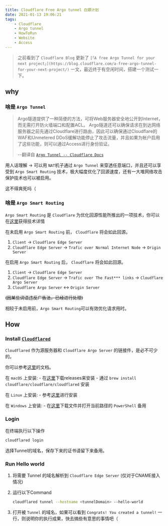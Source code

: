 ```yaml
---
title: Cloudflare Free Argo tunnel 白嫖计划 
date: 2021-01-13 19:06:21
tags:
    - Cloudflare
    - Argo tunnel
    - HowToRun
    - Website
    - Access
---
```

> 之前看到了 `Cloudflare Blog` 更新了 `[「A free Argo Tunnel for your next project」](https://blog.cloudflare.com/a-free-argo-tunnel-for-your-next-project/)` 一文，最近终于有空闲时间，搭建一个测试一下。

<!--more-->

## why

### 啥是 `Argo Tunnel`

> Argo隧道提供了一种简便的方法，可将Web服务器安全地公开到Internet，而无需打开防火墙端口和配置ACL。 Argo隧道还可以确保请求在到达网络服务器之前先通过Cloudflare进行路由，因此可以确保通过Cloudflare的WAF和Unmetered DDoS缓解功能停止了攻击流量，并且如果为帐户启用了这些功能，则可以通过Access进行身份验证。
>
> --翻译自 [`Argo Tunnel -- Cloudflare Docs`](https://developers.cloudflare.com/argo-tunnel/)

用人话理解 -> 可以用 `NAT`机子通过 `Argo Tunnel` 来穿透任意端口，并且还可以享受到 `Argo Smart Routing` 技术，极大幅度优化了回源速度，还有一大堆网络攻击保护技术也可以被启用。

这不得爽死吗（

### 啥是 `Argo Smart Routing`

`Argo Smart Routing` 是 `Cloudflare` 为优化回源性能所推出的一项技术，你可以在[这里](https://www.cloudflare.com/en-gb/products/argo-smart-routing/)获得技术详情

在未启用 `Argo Smart Routing` 前， `Cloudflare` 将会如此回源。

1. `Client` -> `Cloudflare Edge Server`
2. `Cloudflare Edge Server` -> `Trafic over Normal Internet Node` -> `Origin Server`

在启用 `Argo Smart Routing` 后， `Cloudflare` 将会如此回源。

1. `Client` -> `Cloudflare Edge Server`
2. `Cloudflare Edge Server` -> `Trafic over The Fast*** links` -> `Cloudflare Argo Server`
3. `Cloudflare Argo Server` <-> `Origin Server`

~~(因某些词语违反广告法，已经进行处理)~~

相较于未启用前，`Argo Smart Routing`可以有效优化请求用时。

## How

### Install [`Cloudflared`](https://github.com/cloudflare/cloudflared)

`Cloudflared` 作为源服务器和 `Cloudflare Argo Server` 的链接件，是必不可少的。

你可以参考[这里](https://github.com/cloudflare/cloudflared#installing-cloudflared)的文档。

在 `macOS` 上安装:
    - 在[这里](https://github.com/cloudflare/cloudflared/releases)下载releases来安装
    - 通过 `brew install cloudflare/cloudflare/cloudflared` 安装

在 `Linux` 上安装:
    - 参考[这里](https://developers.cloudflare.com/argo-tunnel/getting-started/installation#linux)进行安装

在 `Windows` 上安装:
    - 在[这里](https://github.com/cloudflare/cloudflared/releases)下载文件并打开当前路径的 `PowerShell` 备用

### Login

在终端执行以下操作

```bash
cloudflared login
```

选择Tunnel的域名，保存下来的证书请留下来备用。

### Run Hello world

1. 将需要 Tunnel 的域名解析到 `Cloudflare Edge Server` (仅对于CNAME接入情况)
2. 运行以下Command

    ```bash
    cloudflared tunnel --hostname <tunnelDomain> --hello-world
    ```

3. 打开被 `Tunnel` 的域名，如果可以看到 `Congrats! You created a tunnel!` 一行，则说明你的执行成果，快去搞些有意思的事情吧（
